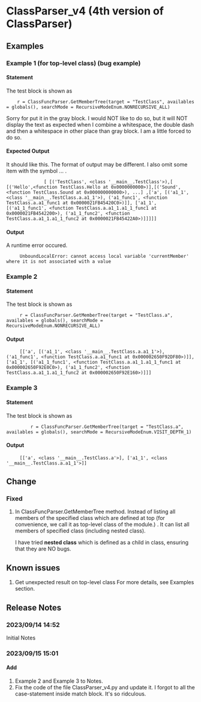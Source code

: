 # ClassParser_v4 (4th version of ClassParser)
## Examples
### Example 1 (for top-level class) (bug example)
#### Statement
The test block is shown as
         
        r = ClassFuncParser.GetMemberTree(target = "TestClass", availables = globals(), searchMode = RecursiveModeEnum.NONRECURSIVE_ALL)
         
Sorry for put it in the gray block. I would NOT like to do so, but it will NOT display the text as expected when 
I combine a whitespace, the double dash and then a whitespace in other place than gray block. I am a little forced to do so.

#### Expected Output
It should like this. The format of output may be different. I also omit some item with the symbol ... . 

                  [ [('TestClass', <class '__main__.TestClass'>),[ [('Hello',<function TestClass.Hello at 0x0000000000>)],[('Sound',<function TestClass.Sound at 0x000000000000>), ...] ,['a', [('a1_1', <class '__main__.TestClass.a.a1_1'>), ('a1_func1', <function TestClass.a.a1_func1 at 0x0000021FB45420C0>)]], ['a1_1', [('a1_1_func1', <function TestClass.a.a1_1.a1_1_func1 at 0x0000021FB4542200>), ('a1_1_func2', <function TestClass.a.a1_1.a1_1_func2 at 0x0000021FB45422A0>)]]]]]
                  
#### Output
A runtime error occured.
         
         UnboundLocalError: cannot access local variable 'currentMember' where it is not associated with a value
### Example 2
#### Statement
The test block is shown as
         
         r = ClassFuncParser.GetMemberTree(target = "TestClass.a", availables = globals(), searchMode = RecursiveModeEnum.NONRECURSIVE_ALL)
         
#### Output

         [['a', [('a1_1', <class '__main__.TestClass.a.a1_1'>), ('a1_func1', <function TestClass.a.a1_func1 at 0x000002650F92DF80>)]], ['a1_1', [('a1_1_func1', <function TestClass.a.a1_1.a1_1_func1 at 0x000002650F92E0C0>), ('a1_1_func2', <function TestClass.a.a1_1.a1_1_func2 at 0x000002650F92E160>)]]]

### Example 3
#### Statement
The test block is shown as

             r = ClassFuncParser.GetMemberTree(target = "TestClass.a", availables = globals(), searchMode = RecursiveModeEnum.VISIT_DEPTH_1)

#### Output

         [['a', <class '__main__.TestClass.a'>], ['a1_1', <class '__main__.TestClass.a.a1_1'>]]
## Change
### Fixed
1. In ClassFuncParser.GetMemberTree method.
   Instead of listing all members of the specified class which are defined at top (for convenience, we call it as top-level class of the module.) .
   It can list all members of specified class (including nested class).

   I have tried <b>nested class</b> which is defined as a child in class, ensuring that they are NO bugs.

## Known issues
1. Get unexpected result on top-level class
   For more details, see Examples section.

## Release Notes
### 2023/09/14 14:52 
Initial Notes
### 2023/09/15 15:01
#### Add 
1. Example 2 and Example 3 to Notes.
2. Fix the code of the file ClassParser_v4.py and update it. I forgot to all the case-statement inside match block. It's so ridculous.


